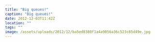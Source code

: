 ```yaml
---
title: "Big queues!"
caption: "Big queues!"
date: 2012-12-03T11:42Z
location: ""
tags: ""
image: /assets/uploads/2012/12/ba5ed8380f1a4a9056a36c523c85d49e.jpg
---
```

